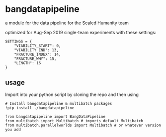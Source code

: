 # bangdatapipeline
a module for the data pipeline for the Scaled Humanity team

optimized for Aug-Sep 2019 single-team experiments with these settings:
```
SETTINGS = {
    "VIABILITY_START": 0, 
    "VIABILITY_END": 13,
    "FRACTURE_INDEX": 14,
    "FRACTURE_WHY": 15,
    "LENGTH": 16
}
```

## usage
Import into your python script by cloning the repo and then using

```
# Install bangdatapipeline & multibatch packages
!pip install ./bangdatapipeline

from bangdatapipeline import BangDataPipeline
from multibatch import Multibatch # imports default Multibatch
from multibatch.parallelworlds import Multibatch # or whatever version you add
```